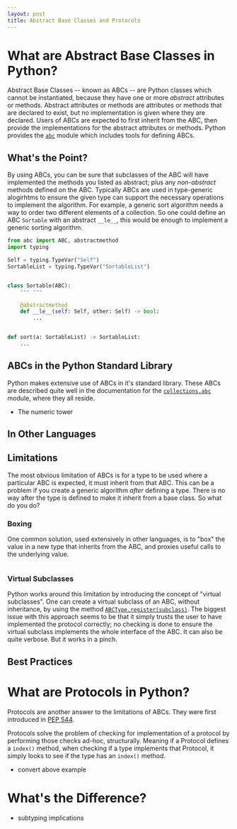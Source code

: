 ```yaml
---
layout: post
title: Abstract Base Classes and Protocols
---
```


# What are Abstract Base Classes in Python?

Abstract Base Classes -- known as ABCs -- are Python classes which cannot be instantiated, because they have one or more *abstract* attributes or methods.
Abstract attributes or methods are attributes or methods that are declared to exist, but no implementation is given where they are declared.
Users of ABCs are expected to first inherit from the ABC, then provide the implementations for the abstract attributes or methods.
Python provides the [`abc`](https://docs.python.org/3/library/abc.html) module which includes tools for defining ABCs.

## What's the Point?

By using ABCs, you can be sure that subclasses of the ABC will have implemented the methods you listed as abstract;
plus any *non-abstract* methods defined on the ABC.
Typically ABCs are used in type-generic alogirhtms to ensure the given type can support the necessary operations to implement the algorithm.
For example, a generic sort algorithm needs a way to order two different elements of a collection.
So one could define an ABC `Sortable` with an abstract `__le__`, this would be enough to implement a generic sorting algorithm.

```python
from abc import ABC, abstractmethod
import typing

Self = typing.TypeVar("Self")
SortableList = typing.TypeVar("SortableList")


class Sortable(ABC):
    """ """

    @abstractmethod
    def __le__(self: Self, other: Self) -> bool:
        ...


def sort(a: SortableList) -> SortableList:
    ...
```

## ABCs in the Python Standard Library

Python makes extensive use of ABCs in it's standard library.
These ABCs are described quite well in the documentation for the [`collections.abc`](https://docs.python.org/3/library/collections.abc.html) module, where they all reside.

* The numeric tower

## In Other Languages

## Limitations

The most obvious limitation of ABCs is for a type to be used where a particular ABC is expected, it must inherit from that ABC.
This can be a problem if you create a generic algorithm *after* defining a type.
There is no way after the type is defined to make it inherit from a base class.
So what do you do?

### Boxing

One common solution, used extensively in other languages, is to "box" the value in a new type that inherits from the ABC, and proxies useful calls to the underlying value.

```python

```

### Virtual Subclasses

Python works around this limitation by introducing the concept of "virtual subclasses".
One can create a virtual subclass of an ABC, without inheritance, by using the method [`ABCType.register(subclass)`](https://docs.python.org/3/library/abc.html#abc.ABCMeta.register).
The biggest issue with this approach seems to be that it simply trusts the user to have implemented the protocol correctly;
no checking is done to ensure the virtual subclass implements the whole interface of the ABC.
It can also be quite verbose.
But it works in a pinch.

## Best Practices

# What are Protocols in Python?

Protocols are another answer to the limitations of ABCs.
They were first introduced in [PEP 544](https://www.python.org/dev/peps/pep-0544/).

Protocols solve the problem of checking for implementation of a protocol by performing those checks ad-hoc, structurally.
Meaning if a Protocol defines a `index()` method, when checking if a type implements that Protocol, it simply looks to see if the type has an `index()` method.

* convert above example

# What's the Difference?

* subtyping implications
